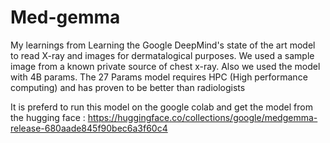 # Med-gemma
My learnings from Learning the Google DeepMind's state of the art model to read X-ray and images for dermatalogical purposes. We used a sample image from a known private source of chest x-ray. Also we used the model with 4B params. The 27 Params model requires HPC (High performance computing) and has proven to be better than radiologists


It is preferd to run this model on the google colab and get the model from the hugging face : https://huggingface.co/collections/google/medgemma-release-680aade845f90bec6a3f60c4
